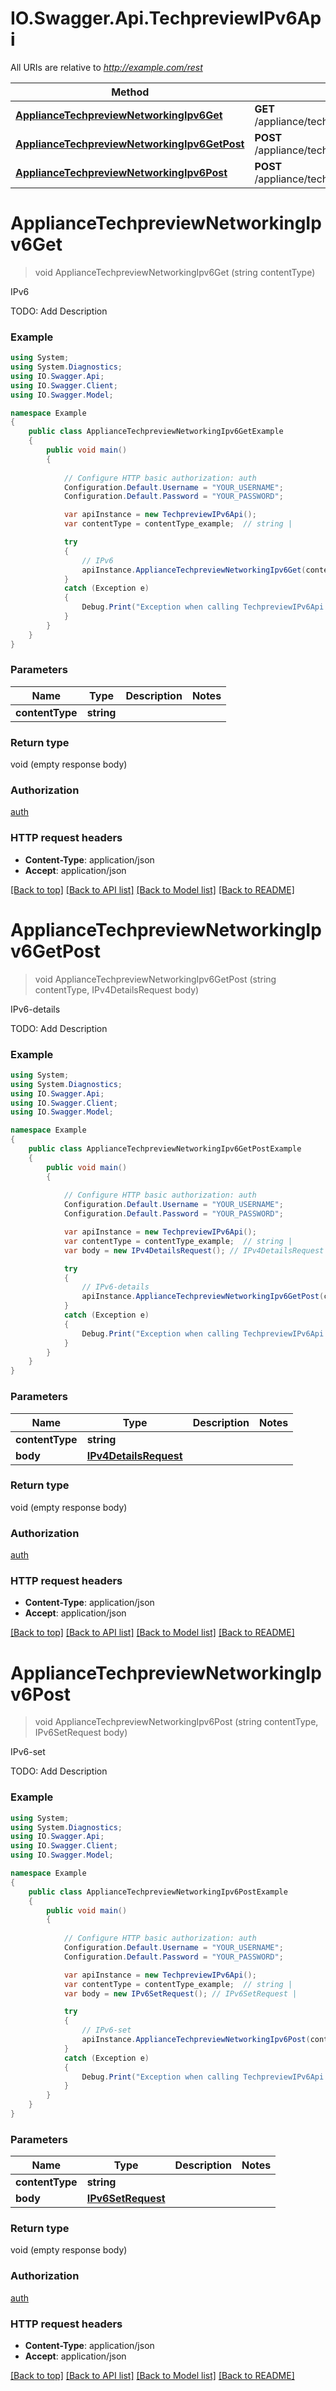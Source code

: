 # IO.Swagger.Api.TechpreviewIPv6Api

All URIs are relative to *http://example.com/rest*

Method | HTTP request | Description
------------- | ------------- | -------------
[**ApplianceTechpreviewNetworkingIpv6Get**](TechpreviewIPv6Api.md#appliancetechpreviewnetworkingipv6get) | **GET** /appliance/techpreview/networking/ipv6 | IPv6
[**ApplianceTechpreviewNetworkingIpv6GetPost**](TechpreviewIPv6Api.md#appliancetechpreviewnetworkingipv6getpost) | **POST** /appliance/techpreview/networking/ipv6/get | IPv6-details
[**ApplianceTechpreviewNetworkingIpv6Post**](TechpreviewIPv6Api.md#appliancetechpreviewnetworkingipv6post) | **POST** /appliance/techpreview/networking/ipv6 | IPv6-set


<a name="appliancetechpreviewnetworkingipv6get"></a>
# **ApplianceTechpreviewNetworkingIpv6Get**
> void ApplianceTechpreviewNetworkingIpv6Get (string contentType)

IPv6

TODO: Add Description

### Example
```csharp
using System;
using System.Diagnostics;
using IO.Swagger.Api;
using IO.Swagger.Client;
using IO.Swagger.Model;

namespace Example
{
    public class ApplianceTechpreviewNetworkingIpv6GetExample
    {
        public void main()
        {
            
            // Configure HTTP basic authorization: auth
            Configuration.Default.Username = "YOUR_USERNAME";
            Configuration.Default.Password = "YOUR_PASSWORD";

            var apiInstance = new TechpreviewIPv6Api();
            var contentType = contentType_example;  // string | 

            try
            {
                // IPv6
                apiInstance.ApplianceTechpreviewNetworkingIpv6Get(contentType);
            }
            catch (Exception e)
            {
                Debug.Print("Exception when calling TechpreviewIPv6Api.ApplianceTechpreviewNetworkingIpv6Get: " + e.Message );
            }
        }
    }
}
```

### Parameters

Name | Type | Description  | Notes
------------- | ------------- | ------------- | -------------
 **contentType** | **string**|  | 

### Return type

void (empty response body)

### Authorization

[auth](../README.md#auth)

### HTTP request headers

 - **Content-Type**: application/json
 - **Accept**: application/json

[[Back to top]](#) [[Back to API list]](../README.md#documentation-for-api-endpoints) [[Back to Model list]](../README.md#documentation-for-models) [[Back to README]](../README.md)

<a name="appliancetechpreviewnetworkingipv6getpost"></a>
# **ApplianceTechpreviewNetworkingIpv6GetPost**
> void ApplianceTechpreviewNetworkingIpv6GetPost (string contentType, IPv4DetailsRequest body)

IPv6-details

TODO: Add Description

### Example
```csharp
using System;
using System.Diagnostics;
using IO.Swagger.Api;
using IO.Swagger.Client;
using IO.Swagger.Model;

namespace Example
{
    public class ApplianceTechpreviewNetworkingIpv6GetPostExample
    {
        public void main()
        {
            
            // Configure HTTP basic authorization: auth
            Configuration.Default.Username = "YOUR_USERNAME";
            Configuration.Default.Password = "YOUR_PASSWORD";

            var apiInstance = new TechpreviewIPv6Api();
            var contentType = contentType_example;  // string | 
            var body = new IPv4DetailsRequest(); // IPv4DetailsRequest | 

            try
            {
                // IPv6-details
                apiInstance.ApplianceTechpreviewNetworkingIpv6GetPost(contentType, body);
            }
            catch (Exception e)
            {
                Debug.Print("Exception when calling TechpreviewIPv6Api.ApplianceTechpreviewNetworkingIpv6GetPost: " + e.Message );
            }
        }
    }
}
```

### Parameters

Name | Type | Description  | Notes
------------- | ------------- | ------------- | -------------
 **contentType** | **string**|  | 
 **body** | [**IPv4DetailsRequest**](IPv4DetailsRequest.md)|  | 

### Return type

void (empty response body)

### Authorization

[auth](../README.md#auth)

### HTTP request headers

 - **Content-Type**: application/json
 - **Accept**: application/json

[[Back to top]](#) [[Back to API list]](../README.md#documentation-for-api-endpoints) [[Back to Model list]](../README.md#documentation-for-models) [[Back to README]](../README.md)

<a name="appliancetechpreviewnetworkingipv6post"></a>
# **ApplianceTechpreviewNetworkingIpv6Post**
> void ApplianceTechpreviewNetworkingIpv6Post (string contentType, IPv6SetRequest body)

IPv6-set

TODO: Add Description

### Example
```csharp
using System;
using System.Diagnostics;
using IO.Swagger.Api;
using IO.Swagger.Client;
using IO.Swagger.Model;

namespace Example
{
    public class ApplianceTechpreviewNetworkingIpv6PostExample
    {
        public void main()
        {
            
            // Configure HTTP basic authorization: auth
            Configuration.Default.Username = "YOUR_USERNAME";
            Configuration.Default.Password = "YOUR_PASSWORD";

            var apiInstance = new TechpreviewIPv6Api();
            var contentType = contentType_example;  // string | 
            var body = new IPv6SetRequest(); // IPv6SetRequest | 

            try
            {
                // IPv6-set
                apiInstance.ApplianceTechpreviewNetworkingIpv6Post(contentType, body);
            }
            catch (Exception e)
            {
                Debug.Print("Exception when calling TechpreviewIPv6Api.ApplianceTechpreviewNetworkingIpv6Post: " + e.Message );
            }
        }
    }
}
```

### Parameters

Name | Type | Description  | Notes
------------- | ------------- | ------------- | -------------
 **contentType** | **string**|  | 
 **body** | [**IPv6SetRequest**](IPv6SetRequest.md)|  | 

### Return type

void (empty response body)

### Authorization

[auth](../README.md#auth)

### HTTP request headers

 - **Content-Type**: application/json
 - **Accept**: application/json

[[Back to top]](#) [[Back to API list]](../README.md#documentation-for-api-endpoints) [[Back to Model list]](../README.md#documentation-for-models) [[Back to README]](../README.md)

